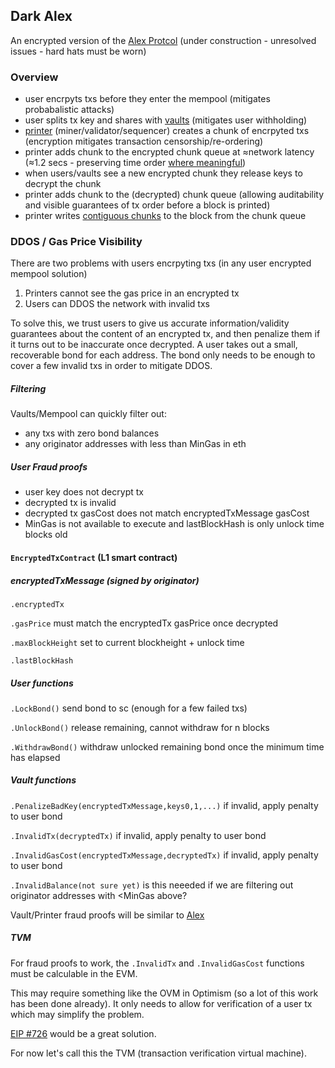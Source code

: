 ## Dark Alex

An encrypted version of the [Alex Protcol](https://github.com/pmcgoohan/targeting-zero-mev/blob/main/content-layer.md)
(under construction - unresolved issues - hard hats must be worn)

### Overview
- user encrpyts txs before they enter the mempool (mitigates probabalistic attacks)
- user splits tx key and shares with [vaults](https://github.com/pmcgoohan/targeting-zero-mev/blob/main/content-layer.md#shuffler-vaults) (mitigates user withholding)
- [printer](https://github.com/pmcgoohan/targeting-zero-mev/blob/main/content-layer.md#printer) (miner/validator/sequencer) creates a chunk of encrpyted txs (encryption mitigates transaction censorship/re-ordering)
- printer adds chunk to the encrypted chunk queue at ≈network latency (≈1.2 secs - preserving time order [where meaningful](https://github.com/pmcgoohan/alex-latency-width))
- when users/vaults see a new encrypted chunk they release keys to decrypt the chunk
- printer adds chunk to the (decrypted) chunk queue (allowing auditability and visible guarantees of tx order before a block is printed)
- printer writes [contiguous chunks](https://github.com/pmcgoohan/targeting-zero-mev/blob/main/content-layer.md#printer-withholding) to the block from the chunk queue

### DDOS / Gas Price Visibility
There are two problems with users encrpyting txs (in any user encrypted mempool solution)
1) Printers cannot see the gas price in an encrypted tx
2) Users can DDOS the network with invalid txs

To solve this, we trust users to give us accurate information/validity guarantees about the content of an encrypted tx, and then penalize them if it turns out to be inaccurate once decrypted.
A user takes out a small, recoverable bond for each address. The bond only needs to be enough to cover a few invalid txs in order to mitigate DDOS.

##### Filtering
Vaults/Mempool can quickly filter out:
- any txs with zero bond balances
- any originator addresses with less than MinGas in eth

##### User Fraud proofs
- user key does not decrypt tx
- decrypted tx is invalid
- decrypted tx gasCost does not match encryptedTxMessage gasCost
- MinGas is not available to execute and lastBlockHash is only unlock time blocks old

#### ```EncryptedTxContract``` (L1 smart contract)

##### encryptedTxMessage (signed by originator)
```.encryptedTx```

```.gasPrice``` must match the encryptedTx gasPrice once decrypted

```.maxBlockHeight``` set to current blockheight + unlock time

```.lastBlockHash``` 

##### User functions
```.LockBond()``` send bond to sc (enough for a few failed txs)

```.UnlockBond()``` release remaining, cannot withdraw for n blocks

```.WithdrawBond()``` withdraw unlocked remaining bond once the minimum time has elapsed

##### Vault functions
```.PenalizeBadKey(encryptedTxMessage,keys0,1,...)``` if invalid, apply penalty to  user bond

```.InvalidTx(decryptedTx)``` if invalid, apply penalty to  user bond

```.InvalidGasCost(encryptedTxMessage,decryptedTx)``` if invalid, apply penalty to  user bond

```.InvalidBalance(not sure yet)``` is this neeeded if we are filtering out originator addresses with <MinGas above?

Vault/Printer fraud proofs will be similar to [Alex](https://github.com/pmcgoohan/targeting-zero-mev/blob/main/content-layer.md#validation-rules-and-proofs) 

##### TVM
For fraud proofs to work, the ```.InvalidTx``` and ```.InvalidGasCost``` functions must be calculable in the EVM.

This may require something like the OVM in Optimism (so a lot of this work has been done already). It only needs to allow for verification of a user tx which may simplify the problem.

[EIP #726](https://github.com/ethereum/EIPs/issues/726) would be a great solution.

For now let's call this the TVM (transaction verification virtual machine).
